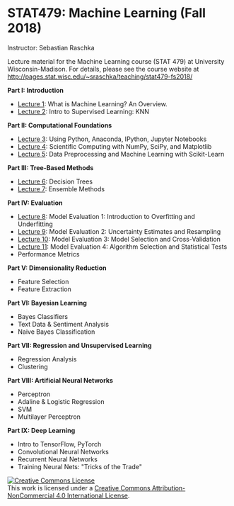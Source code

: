 # STAT479: Machine Learning (Fall 2018)

Instructor: Sebastian Raschka

Lecture material for the Machine Learning course (STAT 479) at University Wisconsin-Madison. For details, please see the course website at http://pages.stat.wisc.edu/~sraschka/teaching/stat479-fs2018/



**Part I: Introduction**

- [Lecture 1](01_overview): What is Machine Learning? An Overview.
- [Lecture 2](02_knn): Intro to Supervised Learning: KNN

**Part II: Computational Foundations**

- [Lecture 3](03_python): Using Python, Anaconda, IPython, Jupyter Notebooks
- [Lecture 4](04_scipython): Scientific Computing with NumPy, SciPy, and Matplotlib
- [Lecture 5](05_sklearn): Data Preprocessing and Machine Learning with Scikit-Learn

**Part III: Tree-Based Methods**

- [Lecture 6](06_trees): Decision Trees
- [Lecture 7](07_ensembles): Ensemble Methods

**Part IV: Evaluation**

- [Lecture 8](08_eval-intro): Model Evaluation 1: Introduction to Overfitting and Underfitting
- [Lecture 9](09_eval-ci): Model Evaluation 2: Uncertainty Estimates and Resampling
- [Lecture 10](10_eval-cv): Model Evaluation 3: Model Selection and Cross-Validation
- [Lecture 11](11_eval-algo): Model Evaluation 4: Algorithm Selection and Statistical Tests
- Performance Metrics

**Part V: Dimensionality Reduction**

- Feature Selection
- Feature Extraction

**Part VI: Bayesian Learning** 

- Bayes Classifiers
- Text Data & Sentiment Analysis
- Naive Bayes Classification

**Part VII:  Regression and Unsupervised Learning**

- Regression Analysis
- Clustering

**Part VIII: Artificial Neural Networks**

- Perceptron
- Adaline & Logistic Regression
- SVM
- Multilayer Perceptron

**Part IX: Deep Learning**   

- Intro to TensorFlow, PyTorch  
- Convolutional Neural Networks
- Recurrent Neural Networks
- Training Neural Nets: "Tricks of the Trade"


<a rel="license" href="http://creativecommons.org/licenses/by-nc/4.0/"><img alt="Creative Commons License" style="border-width:0" src="https://i.creativecommons.org/l/by-nc/4.0/88x31.png" /></a><br />This work is licensed under a <a rel="license" href="http://creativecommons.org/licenses/by-nc/4.0/">Creative Commons Attribution-NonCommercial 4.0 International License</a>.
